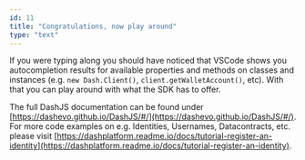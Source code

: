 ```yaml
---
id: 11
title: "Congratulations, now play around"
type: "text"
---
```


If you were typing along you should have noticed that VSCode shows you autocompletion results for available properties and methods on classes and instances (e.g. `new Dash.Client()`, `client.getWalletAccount()`, etc). With that you can play around with what the SDK has to offer.

The full DashJS documentation can be found under [https://dashevo.github.io/DashJS/#/](https://dashevo.github.io/DashJS/#/).
For more code examples on e.g. Identities, Usernames, Datacontracts, etc. please visit [https://dashplatform.readme.io/docs/tutorial-register-an-identity](https://dashplatform.readme.io/docs/tutorial-register-an-identity).